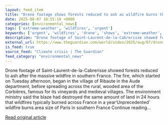```yaml
---
layout: feed_item
title: "Drone footage shows forests reduced to ash as wildfire burns through southern France – video"
date: 2025-08-07 18:55:19 +0000
categories: [environmental_news]
tags: ['extreme-weather', 'wildfires', 'urgent']
keywords: ['urgent', 'wildfires', 'drone', 'shows', 'extreme-weather', 'footage']
description: "Drone footage of Saint-Laurent-de-la-Cabrerisse showed forests reduced to ash after the massive wildfire in southern France"
external_url: https://www.theguardian.com/world/video/2025/aug/07/drone-footage-shows-forests-reduced-to-ash-as-wildfire-burns-through-southern-france-video
is_feed: true
source_feed: "Climate crisis | The Guardian"
feed_category: "environmental_news"
---
```


Drone footage of Saint-Laurent-de-la-Cabrerisse showed forests reduced to ash after the massive wildfire in southern France. The fire, which started on Tuesday afternoon, began in the village of Ribaute in the Aude department, before spreading across the rural, wooded area of the Corbières, famous for its vineyards and medieval villages. The environment ministry said the blaze had destroyed the same amount of land in 24 hours that wildfires typically burned across France in a year‘Unprecedented’ wildfire burns area size of Paris in southern France Continue reading...

[Read original article](https://www.theguardian.com/world/video/2025/aug/07/drone-footage-shows-forests-reduced-to-ash-as-wildfire-burns-through-southern-france-video)
